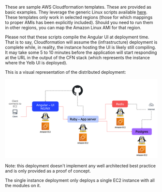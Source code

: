 These are sample AWS Cloudformation templates. These are provided as basic examples. They leverage the generic Linux scripts available [here](https://github.com/mreferre/yelb/tree/master/deployments/platformdeployment/Linux). These templates only work in selected regions (those for which mappings to proper AMIs has been explicitly included). Should you need to run them in other regions, you can map the Amazon Linux AMI for that region.  

Please not that these scripts compile the Angular UI at deployment time. That is to say, Cloudformation will assume the (infrastructure) deployment is complete while, in reality, the instance hosting the UI is likely still compiling. It may take some 5 to 10 minutes before the application will start responding at the URL in the output of the CFN stack (which represents the instance where the Yelb UI is deployed).  

This is a visual representation of the distributed deployment: 

![yelb-ec2-distributed](../../../../images/yelb-ec2-distributed.png) 

Note: this deployment doesn't implement any well architected best practice and is only provided as a proof of concept. 

The single instance deployment only deploys a single EC2 instance with all the modules on it. 